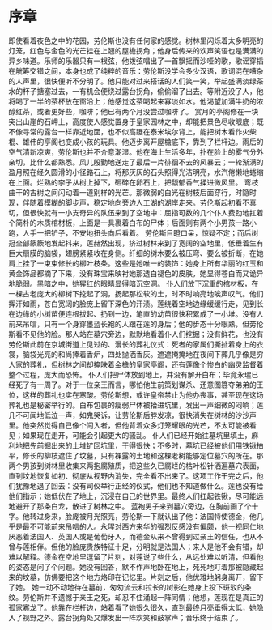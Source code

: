 # 序章

即使看着夜色之中的花园，劳伦斯也没有任何家的感觉。树林里闪烁着太多明亮的灯笼，红色与金色的光芒挂在上翘的屋檐拐角；他身后传来的欢声笑语也是满满的异乡味道。乐师的乐器只有一根弦，他拨弦唱出了一首飘摇而沙哑的歌，歌谣穿插在觥筹交错之间，本身也成了纯粹的音乐：劳伦斯没学会多少汉语，歌词混在嘈杂的人声里，很快便听不分明了。他只能对过来搭话的人们笑一笑，举起盛满淡绿茶水的杯子搪塞过去，一有机会便绕过露台拐角，偷偷溜了出去。等附近没了人，他将喝了一半的茶杯放在窗沿上；他感觉这茶喝起来寡淡如水。他渴望加满牛奶的浓醇红茶，或者更好些，咖啡；他已有两个月没尝过咖啡了。
赏月的亭阁修在一块突出山崖的石岬上，高度使人感觉置身于皇家园林之中，却能把景色尽收眼底；既不像寻常的露台一样靠近地面，也不似高踞在泰米埃尔背上，能把树木看作火柴棍、雄伟的亭阁也变成小孩的玩具。他迈步离开屋檐底下，靠到了栏杆边。雨后的空气清新凉爽，劳伦斯也并不介意潮湿。他在海上生活多年，扑在脸上的雾气分外亲切，比什么都熟悉。风儿殷勤地送走了最后一片徘徊不去的风暴云；一轮渐满的盈月照在经久圆滑的小径路石上，将那灰灰的石头照得光洁明亮，水汽倦懒地蜷缩在上面。烂熟的李子从树上掉下，砸碎在卵石上，把馥郁香气揉进微风里。
弯枝曲干的古树之间闪动着一道别样的光芒。那微弱的白光在树枝后面穿行，时隐时现，伴随着模糊的脚步声，稳定地向旁边人工湖的湖岸走来。劳伦斯起初看不真切，但很快就有一小支奇异的队伍来到了空地中：屈指可数的几个仆人费劲地扛着个简朴的木质棺材板，上面是一具裹着白布的尸体；后面则有两个小男孩一路小跑，人手一把铲子，不安地扭头向后看着。
劳伦斯目瞪口呆，惊疑不定；而后树冠全部簌簌地发起抖来，莲赫然出现，挤过树林来到了宽阔的空地里，低垂着生有巨大扇膜的脑袋，翅膀紧紧收在身侧。纤细的树木要么被压弯、要么被折断，在她肩上挂了一束束修长的柳叶枝条。这些是她唯一的装饰：她身上所有华丽的红玉和黄金饰品都摘了下来，没有珠宝来映衬她那透白褪色的皮肤，她显得苍白而又诡异地脆弱。黑暗之中，她猩红的眼睛显得暗沉空洞。
仆人们放下沉重的棺材板，在一棵古老庞大的柳树下挖起了洞，扬起那松软的土，时不时响亮地唉声叹气。他们挥汗如雨，苍白宽阔的脸庞上留下深色的汗渍。莲绕着空地边缘缓缓行走，见到长在边缘的小树苗便连根拔起、扔到一边，笔直的幼苗很快积累成了一小堆。没有人前来吊唁，只有一个身穿墨蓝长袍的人跟在莲的身后；他的步态十分眼熟，但劳伦斯看不见他的脸。那人站在墓穴旁边，默默地看着仆人们挖掘；没有鲜花，也没有劳伦斯此前在京城街道上见过的、漫长的葬礼仪式：死者的家属们撕扯着身上的衣裳，脑袋光亮的和尚捧着香炉，四处抛洒香灰。遮遮掩掩地在夜间下葬几乎像是穷人家的葬礼，但树林之间却掩映着金檐的皇家亭阁，还有莲像个惨白的幽灵监督着整个过程，庞大而恐怖。
仆人们把尸体放到地上，并没有解开白布；毕竟永瑆已经死了有一周了。对于一位亲王而言，哪怕他生前策划谋杀、还意图篡夺弟弟的王位，这样的葬礼也实在寒酸。劳伦斯想，或许皇帝禁止为他办丧事，甚至现在这场葬礼也是秘密举行的。白布包裹的瘦弱尸体被抬进坑里，发出一声细微的闷响；莲几不可闻地低泣一声，如鬼哭诉，让劳伦斯后脖发凉，很快消失在树林的沙沙声里。他突然觉得自己像个闯入者，但他背着众多灯笼耀眼的光芒，不太可能被看见；如果现在走开，可能会引起更大的骚乱。
仆人们已经开始往墓坑里填土，麻利地把先前掘出来的土堆铲回坑里，干得很快；不多时，墓坑已经被他们用铁锹拍平，修长的柳枝遮住了坟墓，只有裸露的土地和这棵老树能够定位墓穴的所在。那两个男孩到树林里收集来两抱腐殖质，把这些久已腐烂的枯叶松针洒遍墓穴表面，直到坟地恢复如初、彻底从视野内消失，完全看不出来了。这项工作干完之后，他们犹豫地退了回去：没有司仪举行正经的仪式，他们也不知道做什么。莲也没有给他们指示；她低伏在了地上，沉浸在自己的世界里。最终人们扛起铁锹，尽可能远地避开了那条白龙，散进了树林之中。
蓝袍男子来到墓穴旁边，在胸前画了个十字。他转过身来，脸庞被月光照亮，劳伦斯一下就认出了他：法国特使德金，他几乎是最不可能前来吊唁的人。永瑆对西方来华的强烈反感没有偏颇，他一视同仁地厌恶着法国人、英国人或是葡萄牙人，而德金从来不曾得到过亲王的信任，也从不曾与莲相伴。但他的脸庞贵族特征十足，分明就是法国人；来人是他不会有错，却难以解释。德金在空地里逗留了片刻，对莲说了些什么，从远处难以听清，但看他的姿态是问了个问题。她没有回答，默不作声地卧在地上，死死地盯着那被隐藏起来的坟墓，仿佛要把这个地方烙印在记忆里。片刻之后，他优雅地躬身离开，留下了她。
她一动不动地待在墓前，匆匆流云和拉长的树影在她身上投下斑驳的条纹。劳伦斯并不遗憾于亲王之死，却忍不住涌起一阵同情；他想，莲现在是真正的孤家寡龙了。他靠在栏杆边，站着看了她很久很久，直到最终月亮垂得太低，她隐入了视野之外。露台拐角处又爆发出一阵欢笑和鼓掌声；音乐终于结束了。

